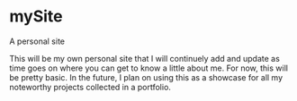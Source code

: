 # mySite
A personal site

This will be my own personal site that I will continuely add and update as time goes on where you can get to know a little about me. For now, this will be pretty basic.
In the future, I plan on using this as a showcase for all my noteworthy projects collected in a portfolio. 
